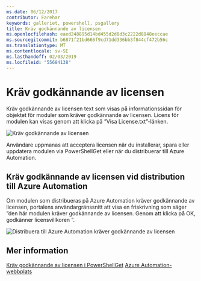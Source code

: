 ```yaml
---
ms.date: 06/12/2017
contributor: Farehar
keywords: galleriet, powershell, psgallery
title: Kräv godkännande av licensen
ms.openlocfilehash: eaed248895d14bd455d2d8d3c2222d8848eeccae
ms.sourcegitcommit: b6871f21bd666f9cd71dd336bb3f844cf472b56c
ms.translationtype: MT
ms.contentlocale: sv-SE
ms.lasthandoff: 02/03/2019
ms.locfileid: "55684138"
---
```

# <a name="require-license-acceptance"></a>Kräv godkännande av licensen

Kräv godkännande av licensen text som visas på informationssidan för objektet för moduler som kräver godkännande av licensen. Licens för modulen kan visas genom att klicka på ”Visa License.txt”-länken.

![Kräv godkännande av licensen](../../Images/RequireLicenseAcceptance.png)

Användare uppmanas att acceptera licensen när du installerar, spara eller uppdatera modulen via PowerShellGet eller när du distribuerar till Azure Automation.

## <a name="require-license-acceptance-on-deploy-to-azure-automation"></a>Kräv godkännande av licensen vid distribution till Azure Automation

Om modulen som distribueras på Azure Automation kräver godkännande av licensen, portalens användargränssnitt att visa en friskrivning som säger ”den här modulen kräver godkännande av licensen. Genom att klicka på OK, godkänner licensvillkoren ”.

![Distribuera till Azure Automation kräver godkännande av licensen](../../Images/DeployToAzureAutomationRequireLicenseAcceptanceDisclaimer.png)

## <a name="more-details"></a>Mer information

[Kräv godkännande av licensen i PowerShellGet](../../concepts/module-license-acceptance.md)
[Azure Automation-webbplats](/azure/automation)

